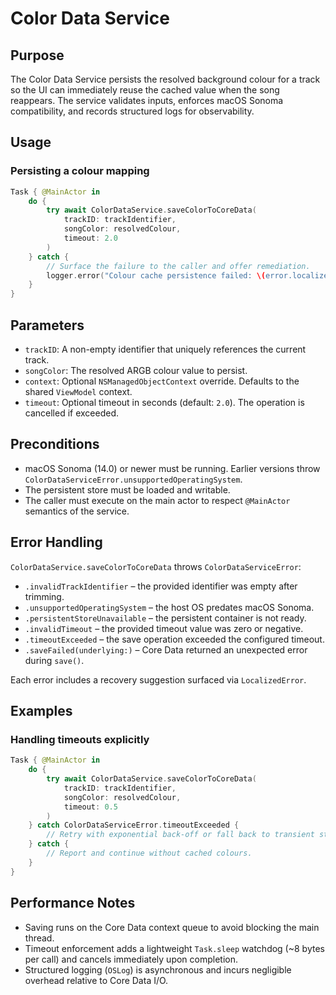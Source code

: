 # Color Data Service

## Purpose
The Color Data Service persists the resolved background colour for a track so the UI can immediately reuse the cached value when the song reappears. The service validates inputs, enforces macOS Sonoma compatibility, and records structured logs for observability.

## Usage
### Persisting a colour mapping
```swift
Task { @MainActor in
    do {
        try await ColorDataService.saveColorToCoreData(
            trackID: trackIdentifier,
            songColor: resolvedColour,
            timeout: 2.0
        )
    } catch {
        // Surface the failure to the caller and offer remediation.
        logger.error("Colour cache persistence failed: \(error.localizedDescription)")
    }
}
```

## Parameters
- `trackID`: A non-empty identifier that uniquely references the current track.
- `songColor`: The resolved ARGB colour value to persist.
- `context`: Optional `NSManagedObjectContext` override. Defaults to the shared `ViewModel` context.
- `timeout`: Optional timeout in seconds (default: `2.0`). The operation is cancelled if exceeded.

## Preconditions
- macOS Sonoma (14.0) or newer must be running. Earlier versions throw `ColorDataServiceError.unsupportedOperatingSystem`.
- The persistent store must be loaded and writable.
- The caller must execute on the main actor to respect `@MainActor` semantics of the service.

## Error Handling
`ColorDataService.saveColorToCoreData` throws `ColorDataServiceError`:
- `.invalidTrackIdentifier` – the provided identifier was empty after trimming.
- `.unsupportedOperatingSystem` – the host OS predates macOS Sonoma.
- `.persistentStoreUnavailable` – the persistent container is not ready.
- `.invalidTimeout` – the provided timeout value was zero or negative.
- `.timeoutExceeded` – the save operation exceeded the configured timeout.
- `.saveFailed(underlying:)` – Core Data returned an unexpected error during `save()`.

Each error includes a recovery suggestion surfaced via `LocalizedError`.

## Examples
### Handling timeouts explicitly
```swift
Task { @MainActor in
    do {
        try await ColorDataService.saveColorToCoreData(
            trackID: trackIdentifier,
            songColor: resolvedColour,
            timeout: 0.5
        )
    } catch ColorDataServiceError.timeoutExceeded {
        // Retry with exponential back-off or fall back to transient storage.
    } catch {
        // Report and continue without cached colours.
    }
}
```

## Performance Notes
- Saving runs on the Core Data context queue to avoid blocking the main thread.
- Timeout enforcement adds a lightweight `Task.sleep` watchdog (~8 bytes per call) and cancels immediately upon completion.
- Structured logging (`OSLog`) is asynchronous and incurs negligible overhead relative to Core Data I/O.
